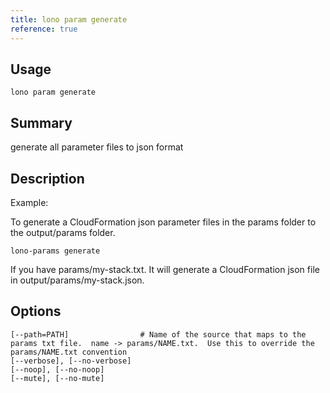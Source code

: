 ```yaml
---
title: lono param generate
reference: true
---
```


## Usage

    lono param generate

## Summary

generate all parameter files to json format

## Description

Example:

To generate a CloudFormation json parameter files in the params folder to the output/params folder.

    lono-params generate

If you have params/my-stack.txt. It will generate a CloudFormation json file in output/params/my-stack.json.


## Options

```
[--path=PATH]                # Name of the source that maps to the params txt file.  name -> params/NAME.txt.  Use this to override the params/NAME.txt convention
[--verbose], [--no-verbose]  
[--noop], [--no-noop]        
[--mute], [--no-mute]        
```

